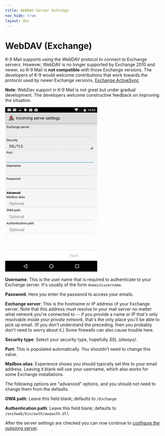 ```yaml
---
title: WebDAV Server Settings 
nav_hide: true 
layout: doc
---
```



# WebDAV (Exchange)

K-9 Mail supports using the WebDAV protocol to connect to Exchange servers. 
However, WebDAV is no longer supported by Exchange 2010 and newer, so K-9 Mail 
is **not compatible** with those Exchange versions. The developers of K-9 would welcome contributions 
that work towards the protocol used by newer Exchange versions, [Exchange ActiveSync](https://en.wikipedia.org/wiki/Exchange_ActiveSync)

**Note**: WebDav support in K-9 Mail is not great but under gradual development. The developers welcome constructive feedback on improving the situation.

<img src="/assets/img/documentation/account_setup_step3_webdav_incoming_server.png" width="300" alt="WebDAV server settings" />

**Username**: This is the user name that is required to authenticate to your Exchange server. It's usually of the form `domain\username`.

**Password**: Here you enter the password to access your emails.

**Exchange server**: This is the hostname or IP address of your Exchange server. Note that this address must resolve to your mail server no matter what network you're connected to -- if you provide a name or IP that's only resolvable *inside your private network*, that's the only place you'll be able to pick up email. (If you don't understand the preceding, then you probably don't need to worry about it.) Some firewalls can also cause trouble here.

**Security type**: Select your security type, hopefully *SSL (always)*.

**Port**: This is populated automatically. You shouldn't need to change this value.

**Mailbox alias**: Experience shows you should typically set this to your email address. Leaving it blank will use your username, which also works for some Exchange installations.

The following options are "advanced" options, and you should not need to change them from the defaults.

**OWA path**: Leave this field blank; defaults to `/Exchange`

**Authentication path**: Leave this field blank; defaults to
`/exchweb/bin/auth/owaauth.dll`

After the server settings are checked you can now continue to [configure the outgoing server](/documentation/accounts/add.html#outgoing-server).
